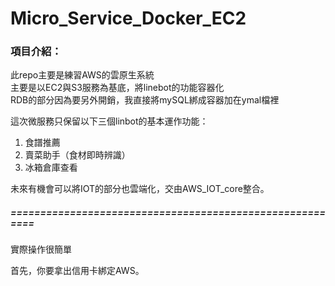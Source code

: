 # Micro_Service_Docker_EC2

### 項目介紹：

此repo主要是練習AWS的雲原生系統  
主要是以EC2與S3服務為基底，將linebot的功能容器化  
RDB的部分因為要另外開銷，我直接將mySQL綁成容器加在ymal檔裡  

這次微服務只保留以下三個linbot的基本運作功能：
1. 食譜推薦
2. 賣菜助手（食材即時辨識）
3. 冰箱倉庫查看

未來有機會可以將IOT的部分也雲端化，交由AWS_IOT_core整合。

##### =========================================================

實際操作很簡單

首先，你要拿出信用卡綁定AWS。
